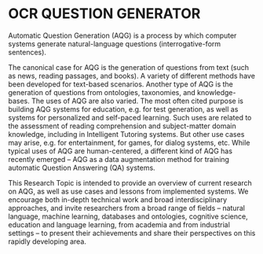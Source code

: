 # OCR QUESTION GENERATOR


Automatic Question Generation (AQG) is a process by which computer systems generate natural-language questions (interrogative-form sentences).

The canonical case for AQG is the generation of questions from text (such as news, reading passages, and books). A variety of different methods have been developed for text-based scenarios. Another type of AQG is the generation of questions from ontologies, taxonomies, and knowledge-bases. The uses of AQG are also varied. The most often cited purpose is building AQG systems for education, e.g. for test generation, as well as systems for personalized and self-paced learning. Such uses are related to the assessment of reading comprehension and subject-matter domain knowledge, including in Intelligent Tutoring systems. But other use cases may arise, e.g. for entertainment, for games, for dialog systems, etc. While typical uses of AQG are human-centered, a different kind of AQG has recently emerged – AQG as a data augmentation method for training automatic Question Answering (QA) systems.

This Research Topic is intended to provide an overview of current research on AQG, as well as use cases and lessons from implemented systems. We encourage both in-depth technical work and broad interdisciplinary approaches, and invite researchers from a broad range of fields – natural language, machine learning, databases and ontologies, cognitive science, education and language learning, from academia and from industrial settings – to present their achievements and share their perspectives on this rapidly developing area.
